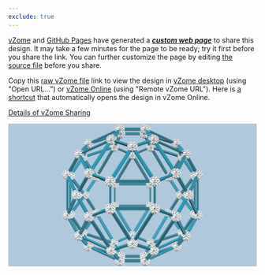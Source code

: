 ```yaml
---
exclude: true
---
```


[vZome][vzome] and [GitHub Pages][pages] have generated a [***custom web page***][page] to share this design.
It may take a few minutes for the page to be ready; try it first before you share the link.
You can further customize the page by editing [the source file][source] before you share.

Copy this [raw vZome file][raw] link to view the design in
[vZome desktop][vzome] (using "Open URL...") or [vZome Online][online] (using "Remote vZome URL").
Here is [a shortcut][urlonline] that automatically opens the design in vZome Online.

[vzome]: https://www.vzome.com
[pages]: https://docs.github.com/en/pages
[online]: https://www.vzome.com/app

[Details of vZome Sharing](https://vzome.github.io/vzome/sharing.html#how-it-works)

![Image](<sample-vZome-share.png>)


[page]: <https://vorth.github.io/vzome-sharing/2021/11/28/sample-vZome-share.html>
[source]: <https://github.com/vorth/vzome-sharing/edit/main/_posts/2021-11-28-sample-vZome-share.md>
[urlonline]: <https://vzome.com/app?url=https://raw.githubusercontent.com/vorth/vzome-sharing/main/2021/11/28/09-50-02-sample-vZome-share/sample-vZome-share.vZome>
[raw]: <https://raw.githubusercontent.com/vorth/vzome-sharing/main/2021/11/28/09-50-02-sample-vZome-share/sample-vZome-share.vZome>
